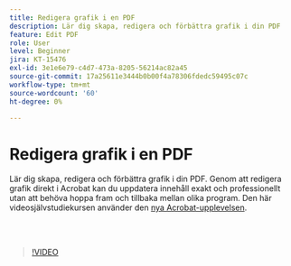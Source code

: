 ```yaml
---
title: Redigera grafik i en PDF
description: Lär dig skapa, redigera och förbättra grafik i din PDF
feature: Edit PDF
role: User
level: Beginner
jira: KT-15476
exl-id: 3e1e6e79-c4d7-473a-8205-56214ac82a45
source-git-commit: 17a25611e3444b0b00f4a78306fdedc59495c07c
workflow-type: tm+mt
source-wordcount: '60'
ht-degree: 0%

---
```


# Redigera grafik i en PDF

Lär dig skapa, redigera och förbättra grafik i din PDF. Genom att redigera grafik direkt i Acrobat kan du uppdatera innehåll exakt och professionellt utan att behöva hoppa fram och tillbaka mellan olika program. Den här videosjälvstudiekursen använder den [nya Acrobat-upplevelsen](new-workspace.md).

<br> 

>[!VIDEO](https://video.tv.adobe.com/v/3446933?enablevpops&quality=12&learn=on&hidetitle=true&captions=swe)
